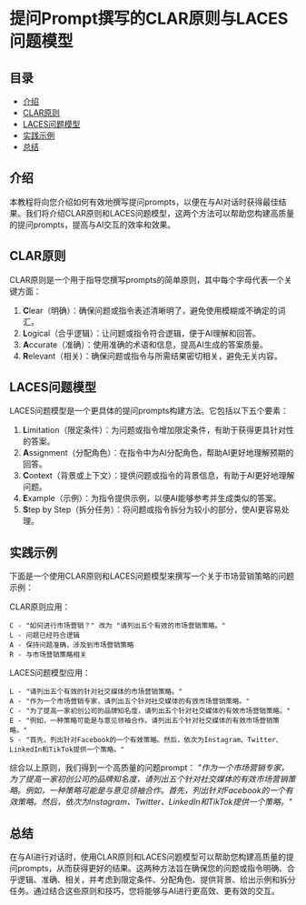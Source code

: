 # 提问Prompt撰写的CLAR原则与LACES问题模型

## 目录

- [介绍](#介绍)
- [CLAR原则](#CLAR原则)
- [LACES问题模型](#LACES问题模型)
- [实践示例](#实践示例)
- [总结](#总结)

<a name="介绍"></a>
## 介绍

本教程将向您介绍如何有效地撰写提问prompts，以便在与AI对话时获得最佳结果。我们将介绍CLAR原则和LACES问题模型，这两个方法可以帮助您构建高质量的提问prompts，提高与AI交互的效率和效果。

<a name="CLAR原则"></a>
## CLAR原则

CLAR原则是一个用于指导您撰写prompts的简单原则，其中每个字母代表一个关键方面：

1. **C**lear（明确）：确保问题或指令表述清晰明了，避免使用模糊或不确定的词汇。
2. **L**ogical（合乎逻辑）：让问题或指令符合逻辑，便于AI理解和回答。
3. **A**ccurate（准确）：使用准确的术语和信息，提高AI生成的答案质量。
4. **R**elevant（相关）：确保问题或指令与所需结果密切相关，避免无关内容。

<a name="LACES问题模型"></a>
## LACES问题模型

LACES问题模型是一个更具体的提问prompts构建方法。它包括以下五个要素：

1. **L**imitation（限定条件）：为问题或指令增加限定条件，有助于获得更具针对性的答案。
2. **A**ssignment（分配角色）：在指令中为AI分配角色，帮助AI更好地理解预期的回答。
3. **C**ontext（背景或上下文）：提供问题或指令的背景信息，有助于AI更好地理解问题。
4. **E**xample（示例）：为指令提供示例，以便AI能够参考并生成类似的答案。
5. **S**tep by Step（拆分任务）：将问题或指令拆分为较小的部分，使AI更容易处理。

<a name="实践示例"></a>
## 实践示例

下面是一个使用CLAR原则和LACES问题模型来撰写一个关于市场营销策略的问题示例：

CLAR原则应用：
```
C - "如何进行市场营销？" 改为 "请列出五个有效的市场营销策略。"
L - 问题已经符合逻辑
A - 保持问题准确，涉及到市场营销策略
R - 与市场营销策略相关
```
LACES问题模型应用：
```
L - "请列出五个有效的针对社交媒体的市场营销策略。"
A - "作为一个市场营销专家，请列出五个针对社交媒体的有效市场营销策略。"
C - "为了提高一家初创公司的品牌知名度，请列出五个针对社交媒体的有效市场营销策略。"
E - "例如，一种策略可能是与意见领袖合作。请列出五个针对社交媒体的有效市场营销策略。"
S - "首先，列出针对Facebook的一个有效策略。然后，依次为Instagram、Twitter、LinkedIn和TikTok提供一个策略。"
```
综合以上原则，我们得到一个高质量的问题prompt：
_"作为一个市场营销专家，为了提高一家初创公司的品牌知名度，请列出五个针对社交媒体的有效市场营销策略。例如，一种策略可能是与意见领袖合作。首先，列出针对Facebook的一个有效策略。然后，依次为Instagram、Twitter、LinkedIn和TikTok提供一个策略。"_

<a name="总结"></a>
## 总结

在与AI进行对话时，使用CLAR原则和LACES问题模型可以帮助您构建高质量的提问prompts，从而获得更好的结果。这两种方法旨在确保您的问题或指令明确、合乎逻辑、准确、相关，并考虑到限定条件、分配角色、提供背景、给出示例和拆分任务。通过结合这些原则和技巧，您将能够与AI进行更高效、更有效的交互。

